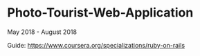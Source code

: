 # Photo-Tourist-Web-Application
May 2018 - August 2018

Guide: https://www.coursera.org/specializations/ruby-on-rails
